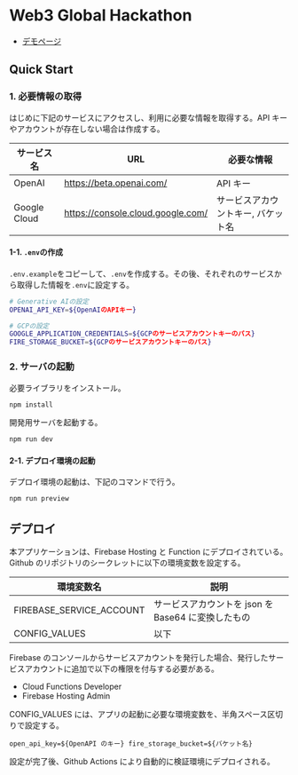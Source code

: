 # Web3 Global Hackathon

- [デモページ](https://key3-global-hackathon.web.app/)

## Quick Start

### 1. 必要情報の取得

はじめに下記のサービスにアクセスし、利用に必要な情報を取得する。API キーやアカウントが存在しない場合は作成する。

| サービス名   | URL                               | 必要な情報                         |
| ------------ | --------------------------------- | ---------------------------------- |
| OpenAI       | https://beta.openai.com/          | API キー                           |
| Google Cloud | https://console.cloud.google.com/ | サービスアカウントキー, バケット名 |

#### 1-1. `.env`の作成

`.env.example`をコピーして、`.env`を作成する。その後、それぞれのサービスから取得した情報を`.env`に設定する。

```bash
# Generative AIの設定
OPENAI_API_KEY=${OpenAIのAPIキー}

# GCPの設定
GOOGLE_APPLICATION_CREDENTIALS=${GCPのサービスアカウントキーのパス}
FIRE_STORAGE_BUCKET=${GCPのサービスアカウントキーのパス}
```

### 2. サーバの起動

必要ライブラリをインストール。

```bash
npm install
```

開発用サーバを起動する。

```bash
npm run dev
```

#### 2-1. デプロイ環境の起動

デプロイ環境の起動は、下記のコマンドで行う。

```bash
npm run preview
```

## デプロイ

本アプリケーションは、Firebase Hosting と Function にデプロイされている。Github のリポジトリのシークレットに以下の環境変数を設定する。

| 環境変数名               | 説明                                               |
| ------------------------ | -------------------------------------------------- |
| FIREBASE_SERVICE_ACCOUNT | サービスアカウントを json を Base64 に変換したもの |
| CONFIG_VALUES            | 以下                                               |

Firebase のコンソールからサービスアカウントを発行した場合、発行したサービスアカウントに追加で以下の権限を付与する必要がある。

- Cloud Functions Developer
- Firebase Hosting Admin

CONFIG_VALUES には、アプリの起動に必要な環境変数を、半角スペース区切りで設定する。

```
open_api_key=${OpenAPI のキー} fire_storage_bucket=${バケット名}
```

設定が完了後、Github Actions により自動的に検証環境にデプロイされる。
